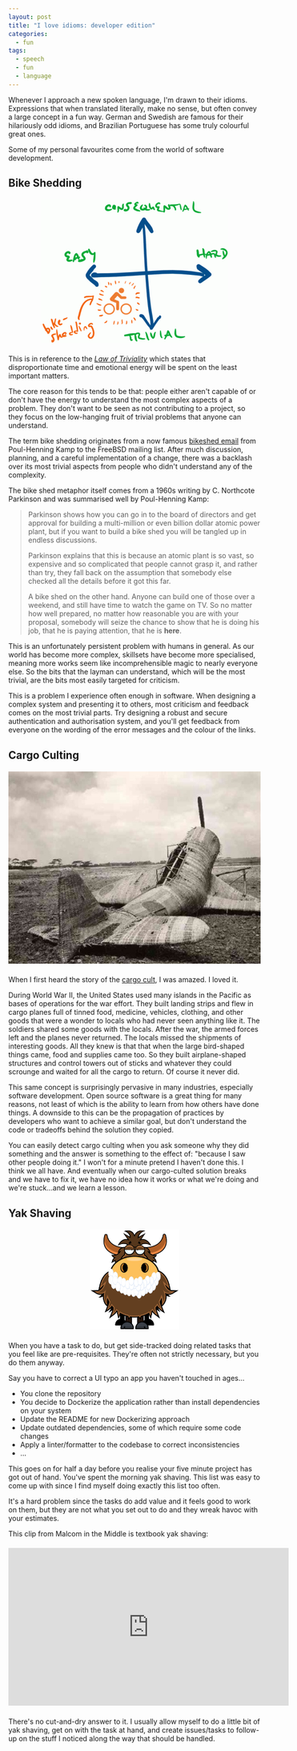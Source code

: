 ```yaml
---
layout: post
title: "I love idioms: developer edition"
categories:
  - fun
tags:
  - speech
  - fun
  - language
---
```


Whenever I approach a new spoken language, I'm drawn to their idioms.
Expressions that when translated literally, make no sense, but often convey
a large concept in a fun way. German and Swedish are famous for their hilariously
odd idioms, and Brazilian Portuguese has some truly colourful great ones.

Some of my personal favourites come from the world of software development.

<!--more-->

## Bike Shedding

<div style="text-align: center; margin: 20px auto">
  <img src="/images/bikeshed.gif" alt="Cargo Cult Airplane" />
</div>

This is in reference to the *[Law of Triviality]* which states that disproportionate
time and emotional energy will be spent on the least important matters.

The core reason for this tends to be that: people either aren't capable of or
don't have the energy to understand the most complex aspects of a problem.
They don't want to be seen as not contributing to a project, so they focus
on the low-hanging fruit of trivial problems that anyone can understand.

The term bike shedding originates from a now famous [bikeshed email] from
Poul-Henning Kamp to the FreeBSD mailing list. After much discussion, planning,
and a careful implementation of a change, there was a backlash over its most
trivial aspects from people who didn't understand any of the complexity.

The bike shed metaphor itself comes from a 1960s writing by C. Northcote Parkinson
and was summarised well by Poul-Henning Kamp:

> Parkinson shows how you can go in to the board of directors and
get approval for building a multi-million or even billion dollar
atomic power plant, but if you want to build a bike shed you will
be tangled up in endless discussions.
>
> Parkinson explains that this is because an atomic plant is so vast,
so expensive and so complicated that people cannot grasp it, and
rather than try, they fall back on the assumption that somebody
else checked all the details before it got this far.
>
> A bike shed on the other hand.  Anyone can build one of those over
a weekend, and still have time to watch the game on TV.  So no
matter how well prepared, no matter how reasonable you are with
your proposal, somebody will seize the chance to show that he is
doing his job, that he is paying attention, that he is __here__.

This is an unfortunately persistent problem with humans in general. As our world
has become more complex, skillsets have become more specialised, meaning more
works seem like incomprehensible magic to nearly everyone else.
So the bits that the layman can understand, which will be the most trivial,
are the bits most easily targeted for criticism.

This is a problem I experience often enough in software. When designing a complex
system and presenting it to others, most criticism and feedback comes on the
most trivial parts. Try designing a robust and secure authentication and
authorisation system, and you'll get feedback from everyone on the wording of the
error messages and the colour of the links.


## Cargo Culting

<div style="text-align: center; margin: 20px auto">
  <img src="/images/cargo-cult.jpg" alt="Cargo Cult Airplane" />
</div>

When I first heard the story of the [cargo cult], I was amazed. I loved it.

During World War II, the United States used many islands in the Pacific as
bases of operations for the war effort. They built landing strips and flew in
cargo planes full of tinned food, medicine, vehicles, clothing, and other goods
that were a wonder to locals who had never seen anything like it. The soldiers
shared some goods with the locals. After the war, the armed forces left and the
planes never returned. The locals missed the shipments of interesting goods.
All they knew is that that when the large bird-shaped things came,
food and supplies came too. So they built airplane-shaped
structures and control towers out of sticks and whatever they could scrounge and
waited for all the cargo to return. Of course it never did.

This same concept is surprisingly pervasive in many industries, especially software development.
Open source software is a great thing for many reasons, not least of which is the
ability to learn from how others have done things. A downside to this can be
the propagation of practices by developers who want to achieve a similar goal,
but don't understand the code or tradeoffs behind the solution they copied.

You can easily detect cargo culting when you ask someone why they did something
and the answer is something to the effect of: "because I saw other people doing it."
I won't for a minute pretend I haven't done this. I think we all have. And eventually
when our cargo-culted solution breaks and we have to fix it, we have no idea how it
works or what we're doing and we're stuck...and we learn a lesson.


## Yak Shaving

<div style="text-align: center; margin: 20px auto">
  <img src="/images/yak-shaving.png" alt="Yak Shaving" style="height: 200px" />
</div>

When you have a task to do, but get side-tracked doing related tasks that you
feel like are pre-requisites. They're often not strictly necessary, but you do them
anyway.

Say you have to correct a UI typo an app you haven't touched in ages...

* You clone the repository
* You decide to Dockerize the application rather than install dependencies on your system
* Update the README for new Dockerizing approach
* Update outdated dependencies, some of which require some code changes
* Apply a linter/formatter to the codebase to correct inconsistencies
* ...

This goes on for half a day before you realise your five minute project has got out
of hand. You've spent the morning yak shaving. This list was easy to come up with
since I find myself doing exactly this list too often.

It's a hard problem since the tasks do add value and it feels good to work on them,
but they are not what you set out to do and they wreak havoc with your estimates.

This clip from Malcom in the Middle is textbook yak shaving:

<div style="text-align: center; margin: 20px auto">
  <iframe width="560" height="315" src="https://www.youtube.com/embed/8fnfeuoh4s8" frameborder="0" allow="accelerometer; autoplay; encrypted-media; gyroscope; picture-in-picture" allowfullscreen></iframe>
</div>

There's no cut-and-dry answer to it. I usually allow myself to do a little bit of
yak shaving, get on with the task at hand, and create issues/tasks to follow-up
on the stuff I noticed along the way that should be handled.


[Law of Triviality]: https://en.wikipedia.org/wiki/Law_of_triviality
[bikeshed email]: http://phk.freebsd.dk/sagas/bikeshed/
[Cargo cult]: https://en.wikipedia.org/wiki/Cargo_cult
